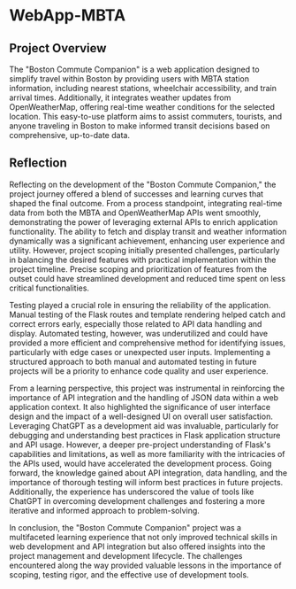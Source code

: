 # WebApp-MBTA
## Project Overview 
 The "Boston Commute Companion" is a web application designed to simplify travel within Boston by providing users with MBTA station information, including nearest stations, wheelchair accessibility, and train arrival times. Additionally, it integrates weather updates from OpenWeatherMap, offering real-time weather conditions for the selected location. This easy-to-use platform aims to assist commuters, tourists, and anyone traveling in Boston to make informed transit decisions based on comprehensive, up-to-date data.

## Reflection
Reflecting on the development of the "Boston Commute Companion," the project journey offered a blend of successes and learning curves that shaped the final outcome. From a process standpoint, integrating real-time data from both the MBTA and OpenWeatherMap APIs went smoothly, demonstrating the power of leveraging external APIs to enrich application functionality. The ability to fetch and display transit and weather information dynamically was a significant achievement, enhancing user experience and utility. However, project scoping initially presented challenges, particularly in balancing the desired features with practical implementation within the project timeline. Precise scoping and prioritization of features from the outset could have streamlined development and reduced time spent on less critical functionalities.

Testing played a crucial role in ensuring the reliability of the application. Manual testing of the Flask routes and template rendering helped catch and correct errors early, especially those related to API data handling and display. Automated testing, however, was underutilized and could have provided a more efficient and comprehensive method for identifying issues, particularly with edge cases or unexpected user inputs. Implementing a structured approach to both manual and automated testing in future projects will be a priority to enhance code quality and user experience.

From a learning perspective, this project was instrumental in reinforcing the importance of API integration and the handling of JSON data within a web application context. It also highlighted the significance of user interface design and the impact of a well-designed UI on overall user satisfaction. Leveraging ChatGPT as a development aid was invaluable, particularly for debugging and understanding best practices in Flask application structure and API usage. However, a deeper pre-project understanding of Flask's capabilities and limitations, as well as more familiarity with the intricacies of the APIs used, would have accelerated the development process. Going forward, the knowledge gained about API integration, data handling, and the importance of thorough testing will inform best practices in future projects. Additionally, the experience has underscored the value of tools like ChatGPT in overcoming development challenges and fostering a more iterative and informed approach to problem-solving.

In conclusion, the "Boston Commute Companion" project was a multifaceted learning experience that not only improved technical skills in web development and API integration but also offered insights into the project management and development lifecycle. The challenges encountered along the way provided valuable lessons in the importance of scoping, testing rigor, and the effective use of development tools.
